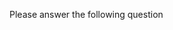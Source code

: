 Please answer the following question
<question source="https://raw.githubusercontent.com/Aryan-MP/inline_ques/main/ques/3.md" />

